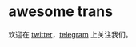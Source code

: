 # awesome trans

欢迎在 [twitter](https://twitter.com/awesome_trans)，[telegram](https://t.me/awesome_trans) 上关注我们。
